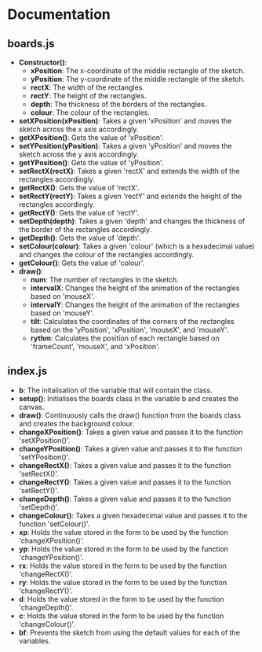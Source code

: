 # Documentation
## boards.js
* **Constructor()**: 
	* **xPosition**: The x-coordinate of the middle rectangle of the sketch. 
	* **yPosition**: The y-coordinate of the middle rectangle of the sketch. 
	* **rectX**: The width of the rectangles. 
	* **rectY**: The height of the rectangles. 
	* **depth**: The thickness of the borders of the rectangles. 
	* **colour**: The colour of the rectangles. 
* **setXPosition(xPosition)**: Takes a given 'xPosition' and moves the sketch across the x axis accordingly. 
* **getXPosition()**: Gets the value of 'xPosition'.  
* **setYPosition(yPosition)**: Takes a given 'yPosition' and moves the sketch across the y axis accordingly. 
* **getYPosition()**: Gets the value of 'yPosition'. 
* **setRectX(rectX)**: Takes a given 'rectX' and extends the width of the rectangles accordingly. 
* **getRectX()**: Gets the value of 'rectX'. 
* **setRectY(rectY)**: Takes a given 'rectY' and extends the height of the rectangles accordingly. 
* **getRectY()**: Gets the value of 'rectY'. 
* **setDepth(depth)**: Takes a given 'depth' and changes the thickness of the border of the rectangles accordingly. 
* **getDepth()**: Gets the value of 'depth'.  
* **setColour(colour)**: Takes a given 'colour' (which is a hexadecimal value) and changes the colour of the rectangles accordingly. 
* **getColour()**: Gets the value of 'colour'. 
* **draw()**: 
	* **num**: The number of rectangles in the sketch. 
	* **intervalX**: Changes the height of the animation of the rectangles based on 'mouseX'. 
	* **intervalY**: Changes the height of the animation of the rectangles based on 'mouseY'. 
	* **tilt**: Calculates the coordinates of the corners of the rectangles based on the 'yPosition', 'xPosition', 'mouseX', and 'mouseY'. 
	* **rythm**: Calculates the position of each rectangle based on 'frameCount', 'mouseX', and 'xPosition'. 
## index.js
* **b**: The initalisation of the variable that will contain the class. 
* **setup()**: Initialises the boards class in the variable b and creates the canvas. 
* **draw()**: Continuously calls the draw() function from the boards class and creates the background colour. 
* **changeXPosition()**: Takes a given value and passes it to the function 'setXPosition()'. 
* **changeYPosition()**: Takes a given value and passes it to the function 'setYPosition()'. 
* **changeRectX()**: Takes a given value and passes it to the function 'setRectX()'. 
* **changeRectY()**: Takes a given value and passes it to the function 'setRectY()'. 
* **changeDepth()**: Takes a given value and passes it to the function 'setDepth()'. 
* **changeColour()**: Takes a given hexadecimal value and passes it to the function 'setColour()'. 
* **xp**: Holds the value stored in the form to be used by the function 'changeXPosition()'. 
* **yp**: Holds the value stored in the form to be used by the function 'changeYPosition()'. 
* **rx**: Holds the value stored in the form to be used by the function 'changeRectX()'. 
* **ry**: Holds the value stored in the form to be used by the function 'changeRectY()'. 
* **d**: Holds the value stored in the form to be used by the function 'changeDepth()'. 
* **c**: Holds the value stored in the form to be used by the function 'changeColour()'. 
* **bf**: Prevents the sketch from using the default values for each of the variables. 